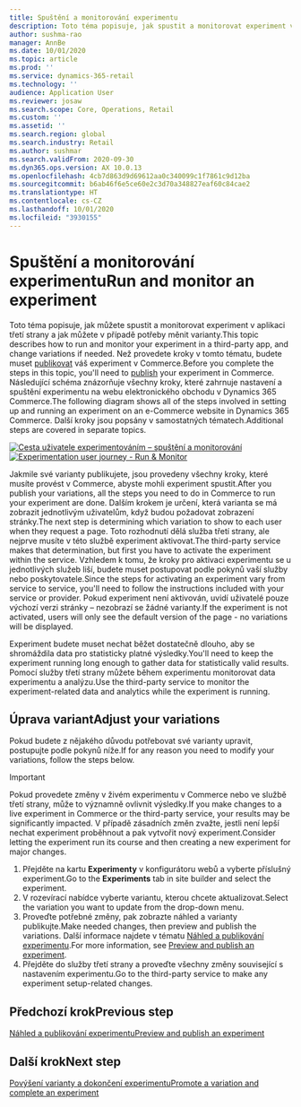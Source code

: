 ```yaml
---
title: Spuštění a monitorování experimentu
description: Toto téma popisuje, jak spustit a monitorovat experiment ve službě třetí strany. Popisuje také, jak můžete provádět změny variant po spuštění experimentu.
author: sushma-rao
manager: AnnBe
ms.date: 10/01/2020
ms.topic: article
ms.prod: ''
ms.service: dynamics-365-retail
ms.technology: ''
audience: Application User
ms.reviewer: josaw
ms.search.scope: Core, Operations, Retail
ms.custom: ''
ms.assetid: ''
ms.search.region: global
ms.search.industry: Retail
ms.author: sushmar
ms.search.validFrom: 2020-09-30
ms.dyn365.ops.version: AX 10.0.13
ms.openlocfilehash: 4cb7d863d9d69612aa0c340099c1f7861c9d12ba
ms.sourcegitcommit: b6ab46f6e5ce60e2c3d70a348827eaf60c84cae2
ms.translationtype: HT
ms.contentlocale: cs-CZ
ms.lasthandoff: 10/01/2020
ms.locfileid: "3930155"
---
```

# <a name="run-and-monitor-an-experiment"></a><span data-ttu-id="7c0bf-104">Spuštění a monitorování experimentu</span><span class="sxs-lookup"><span data-stu-id="7c0bf-104">Run and monitor an experiment</span></span>

<span data-ttu-id="7c0bf-105">Toto téma popisuje, jak můžete spustit a monitorovat experiment v aplikaci třetí strany a jak můžete v případě potřeby měnit varianty.</span><span class="sxs-lookup"><span data-stu-id="7c0bf-105">This topic describes how to run and monitor your experiment in a third-party app, and change variations if needed.</span></span> <span data-ttu-id="7c0bf-106">Než provedete kroky v tomto tématu, budete muset [publikovat](experimentation-preview-publish.md) váš experiment v Commerce.</span><span class="sxs-lookup"><span data-stu-id="7c0bf-106">Before you complete the steps in this topic, you'll need to [publish](experimentation-preview-publish.md) your experiment in Commerce.</span></span> <span data-ttu-id="7c0bf-107">Následující schéma znázorňuje všechny kroky, které zahrnuje nastavení a spuštění experimentu na webu elektronického obchodu v Dynamics 365 Commerce.</span><span class="sxs-lookup"><span data-stu-id="7c0bf-107">The following diagram shows all of the steps involved in setting up and running an experiment on an e-Commerce website in Dynamics 365 Commerce.</span></span> <span data-ttu-id="7c0bf-108">Další kroky jsou popsány v samostatných tématech.</span><span class="sxs-lookup"><span data-stu-id="7c0bf-108">Additional steps are covered in separate topics.</span></span>

<span data-ttu-id="7c0bf-109">[ ![Cesta uživatele experimentováním – spuštění a monitorování](./media/experimentation_run_monitor.svg) ](./media/experimentation_run_monitor.svg#lightbox)</span><span class="sxs-lookup"><span data-stu-id="7c0bf-109">[ ![Experimentation user journey - Run & Monitor](./media/experimentation_run_monitor.svg) ](./media/experimentation_run_monitor.svg#lightbox)</span></span>

<span data-ttu-id="7c0bf-110">Jakmile své varianty publikujete, jsou provedeny všechny kroky, které musíte provést v Commerce, abyste mohli experiment spustit.</span><span class="sxs-lookup"><span data-stu-id="7c0bf-110">After you publish your variations, all the steps you need to do in Commerce to run your experiment are done.</span></span> <span data-ttu-id="7c0bf-111">Dalším krokem je určení, která varianta se má zobrazit jednotlivým uživatelům, když budou požadovat zobrazení stránky.</span><span class="sxs-lookup"><span data-stu-id="7c0bf-111">The next step is determining which variation to show to each user when they request a page.</span></span> <span data-ttu-id="7c0bf-112">Toto rozhodnutí dělá služba třetí strany, ale nejprve musíte v této službě experiment aktivovat.</span><span class="sxs-lookup"><span data-stu-id="7c0bf-112">The third-party service makes that determination, but first you have to activate the experiment within the service.</span></span> <span data-ttu-id="7c0bf-113">Vzhledem k tomu, že kroky pro aktivaci experimentu se u jednotlivých služeb liší, budete muset postupovat podle pokynů vaší služby nebo poskytovatele.</span><span class="sxs-lookup"><span data-stu-id="7c0bf-113">Since the steps for activating an experiment vary from service to service, you'll need to follow the instructions included with your service or provider.</span></span> <span data-ttu-id="7c0bf-114">Pokud experiment není aktivován, uvidí uživatelé pouze výchozí verzi stránky – nezobrazí se žádné varianty.</span><span class="sxs-lookup"><span data-stu-id="7c0bf-114">If the experiment is not activated, users will only see the default version of the page - no variations will be displayed.</span></span>

<span data-ttu-id="7c0bf-115">Experiment budete muset nechat běžet dostatečně dlouho, aby se shromáždila data pro statisticky platné výsledky.</span><span class="sxs-lookup"><span data-stu-id="7c0bf-115">You'll need to keep the experiment running long enough to gather data for statistically valid results.</span></span> <span data-ttu-id="7c0bf-116">Pomocí služby třetí strany můžete během experimentu monitorovat data experimentu a analýzu.</span><span class="sxs-lookup"><span data-stu-id="7c0bf-116">Use the third-party service to monitor the experiment-related data and analytics while the experiment is running.</span></span>

## <a name="adjust-your-variations"></a><span data-ttu-id="7c0bf-117">Úprava variant</span><span class="sxs-lookup"><span data-stu-id="7c0bf-117">Adjust your variations</span></span>
<span data-ttu-id="7c0bf-118">Pokud budete z nějakého důvodu potřebovat své varianty upravit, postupujte podle pokynů níže.</span><span class="sxs-lookup"><span data-stu-id="7c0bf-118">If for any reason you need to modify your variations, follow the steps below.</span></span>

> [!IMPORTANT]
> <span data-ttu-id="7c0bf-119">Pokud provedete změny v živém experimentu v Commerce nebo ve službě třetí strany, může to významně ovlivnit výsledky.</span><span class="sxs-lookup"><span data-stu-id="7c0bf-119">If you make changes to a live experiment in Commerce or the third-party service, your results may be significantly impacted.</span></span> <span data-ttu-id="7c0bf-120">V případě zásadních změn zvažte, jestli není lepší nechat experiment proběhnout a pak vytvořit nový experiment.</span><span class="sxs-lookup"><span data-stu-id="7c0bf-120">Consider letting the experiment run its course and then creating a new experiment for major changes.</span></span>

1. <span data-ttu-id="7c0bf-121">Přejděte na kartu **Experimenty** v konfigurátoru webů a vyberte příslušný experiment.</span><span class="sxs-lookup"><span data-stu-id="7c0bf-121">Go to the **Experiments** tab in site builder and select the experiment.</span></span> 
1. <span data-ttu-id="7c0bf-122">V rozevírací nabídce vyberte variantu, kterou chcete aktualizovat.</span><span class="sxs-lookup"><span data-stu-id="7c0bf-122">Select the variation you want to update from the drop-down menu.</span></span>
1. <span data-ttu-id="7c0bf-123">Proveďte potřebné změny, pak zobrazte náhled a varianty publikujte.</span><span class="sxs-lookup"><span data-stu-id="7c0bf-123">Make needed changes, then preview and publish the variations.</span></span> <span data-ttu-id="7c0bf-124">Další informace najdete v tématu [Náhled a publikování experimentu](experimentation-preview-publish.md).</span><span class="sxs-lookup"><span data-stu-id="7c0bf-124">For more information, see [Preview and publish an experiment](experimentation-preview-publish.md).</span></span>
1. <span data-ttu-id="7c0bf-125">Přejděte do služby třetí strany a proveďte všechny změny související s nastavením experimentu.</span><span class="sxs-lookup"><span data-stu-id="7c0bf-125">Go to the third-party service to make any experiment setup-related changes.</span></span>
    
## <a name="previous-step"></a><span data-ttu-id="7c0bf-126">Předchozí krok</span><span class="sxs-lookup"><span data-stu-id="7c0bf-126">Previous step</span></span>
[<span data-ttu-id="7c0bf-127">Náhled a publikování experimentu</span><span class="sxs-lookup"><span data-stu-id="7c0bf-127">Preview and publish an experiment</span></span>](experimentation-preview-publish.md)

## <a name="next-step"></a><span data-ttu-id="7c0bf-128">Další krok</span><span class="sxs-lookup"><span data-stu-id="7c0bf-128">Next step</span></span>
[<span data-ttu-id="7c0bf-129">Povýšení varianty a dokončení experimentu</span><span class="sxs-lookup"><span data-stu-id="7c0bf-129">Promote a variation and complete an experiment</span></span>](experimentation-review-complete.md)
